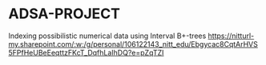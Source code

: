 # ADSA-PROJECT
Indexing possibilistic numerical data using Interval B+-trees
https://nitturl-my.sharepoint.com/:w:/g/personal/106122143_nitt_edu/Ebgycac8CqtArHVS5FPfHeUBeEeqttzFKcT_DqfhLaIhDQ?e=pZqTZI
